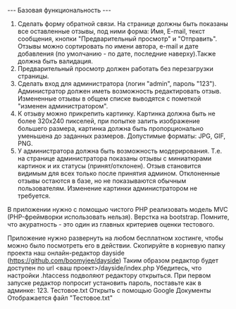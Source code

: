 ﻿
--- Базовая функциональность ---
1) Сделать форму обратной связи. 
На странице должны быть показаны все оставленные отзывы, под ними форма: Имя, E-mail, текст сообщения, кнопки "Предварительный просмотр" и "Отправить".
Отзывы можно сортировать по имени автора, e-mail и дате добавления (по умолчанию - по дате, последние наверху).Также должна быть валидация.
2) Предварительный просмотр должен работать без перезагрузки страницы.
3) Сделать вход для администратора (логин "admin", пароль "123"). Администратор должен иметь возможность редактировать отзыв. Измененные отзывы в общем списке выводятся с пометкой "изменен администратором".
4) К отзыву можно прикрепить картинку.
Картинка должна быть не более 320х240 пикселей, при попытке залить изображение большего размера, картинка должна быть пропорционально уменьшена до заданных размеров. Допустимые форматы: JPG, GIF, PNG.
5) У администратора должна быть возможность модерирования.
Т.е. на странице администратора показаны отзывы с миниатюрами картинок и их статусы (принят/отклонен).
Отзыв становится видимым для всех только после принятия админом. Отклоненные отзывы остаются в базе, но не показываются обычным пользователям. Изменение картинки администратором не требуется.

В приложении нужно с помощью чистого PHP реализовать модель MVC (PHP-фреймворки использовать нельзя).
Верстка на bootstrap. Помните, что акуратность - это один из главных критериев оценки тестового.

Приложение нужно развернуть на любом бесплатном хостинге, чтобы можно было посмотреть его в действии. 
Скопируйте в корневую папку проекта наш онлайн-редактор dayside (https://github.com/boomyjee/dayside)
Таким образом редактор будет доступен по url <ваш проект>/dayside/index.php
Убедитесь, что настройки .htaccess подволяют редактору открыться. При первом запуске редактор попросит установить пароль,  поставьте как в админке: 123.
Тестовое.txt
Открыть с помощью Google Документы
Отображается файл "Тестовое.txt"